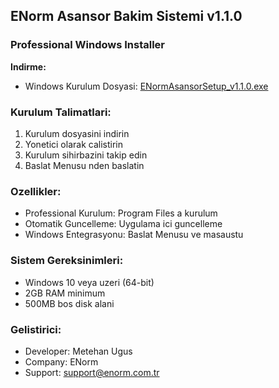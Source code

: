 ﻿## ENorm Asansor Bakim Sistemi v1.1.0

### Professional Windows Installer

**Indirme:**
- Windows Kurulum Dosyasi: [ENormAsansorSetup_v1.1.0.exe](https://github.com/metehan-ugus/ENorm-Release/releases/latest/download/ENormAsansorSetup_v1.1.0.exe)

### Kurulum Talimatlari:
1. Kurulum dosyasini indirin
2. Yonetici olarak calistirin
3. Kurulum sihirbazini takip edin
4. Baslat Menusu nden baslatin

### Ozellikler:
- Professional Kurulum: Program Files a kurulum
- Otomatik Guncelleme: Uygulama ici guncelleme
- Windows Entegrasyonu: Baslat Menusu ve masaustu

### Sistem Gereksinimleri:
- Windows 10 veya uzeri (64-bit)
- 2GB RAM minimum
- 500MB bos disk alani

### Gelistirici:
- Developer: Metehan Ugus
- Company: ENorm
- Support: support@enorm.com.tr

